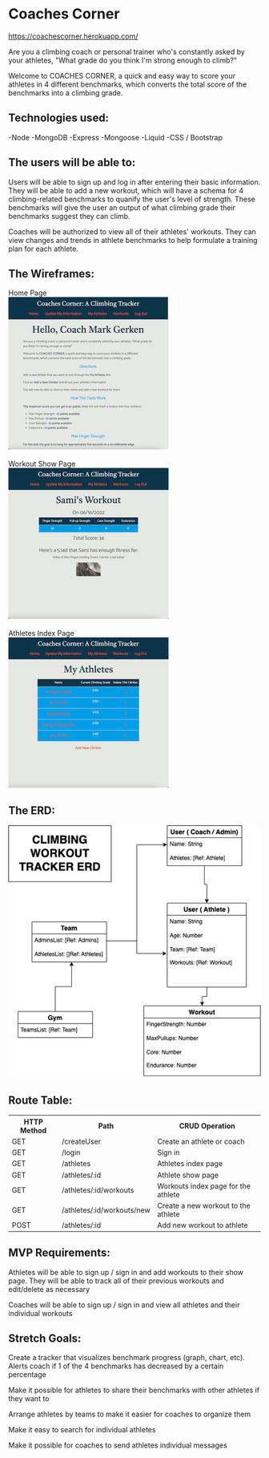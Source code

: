 # Coaches Corner
https://coachescorner.herokuapp.com/

Are you a climbing coach or personal trainer who's constantly asked by your athletes, "What grade do you think I'm strong enough to climb?"

Welcome to COACHES CORNER, a quick and easy way to score your athletes in 4 different benchmarks, which converts the total score of the benchmarks into a climbing grade.

## Technologies used:

-Node
-MongoDB
-Express
-Mongoose
-Liquid
-CSS / Bootstrap


## The users will be able to:

Users will be able to sign up and log in after entering their basic information. They will be able to add a new workout, which will have a schema for 4 climbing-related benchmarks to quanify the user's level of strength. These benchmarks will give the user an output of what climbing grade their benchmarks suggest they can climb. 

Coaches will be authorized to view all of their athletes' workouts. They can view changes and trends in athlete benchmarks to help formulate a training plan for each athlete. 


## The Wireframes:
Home Page <br>
![](public/images/Home_Page.png)<br><br>
Workout Show Page <br>
![](public/images/Workout_Show_Page.png)<br><br>
Athletes Index Page <br>
![](public/images/Athletes_Index_Page.png)


## The ERD: 

![](public/images/Project2-ERD.drawio.png)


## Route Table:

<table>
    <tr>
        <th>HTTP Method</th>
        <th>Path</th>
        <th>CRUD Operation</th>
    </tr>
    <tr>
      <td>GET</td>  
      <td>/createUser</td>  
      <td>Create an athlete or coach</td>  
    </tr>
    <tr>
      <td>GET</td>  
      <td>/login</td>  
      <td>Sign in</td>  
    </tr>
    <tr>
      <td>GET</td>  
      <td>/athletes</td>  
      <td>Athletes index page</td>  
    </tr>
    <tr>
      <td>GET</td>  
      <td>/athletes/:id</td>  
      <td>Athlete show page</td>  
    </tr>
    <tr>
      <td>GET</td>  
      <td>/athletes/:id/workouts</td>  
      <td>Workouts index page for the athlete</td>  
    </tr>
    <tr>
      <td>GET</td>  
      <td>/athletes/:id/workouts/new</td>  
      <td>Create a new workout to the athlete</td>  
    </tr>
    <tr>
      <td>POST</td>  
      <td>/athletes/:id</td>  
      <td>Add new workout to athlete</td>  
    </tr>
</table>


## MVP Requirements: 

Athletes will be able to sign up / sign in and add workouts to their show page. They will be able to track all of their previous workouts and edit/delete as necessary

Coaches will be able to sign up / sign in and view all athletes and their individual workouts


## Stretch Goals:

Create a tracker that visualizes benchmark progress (graph, chart, etc). Alerts coach if 1 of the 4 benchmarks has decreased by a certain percentage

Make it possible for athletes to share their benchmarks with other athletes if they want to

Arrange athletes by teams to make it easier for coaches to organize them

Make it easy to search for individual athletes

Make it possible for coaches to send athletes individual messages